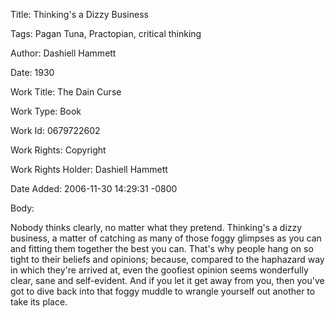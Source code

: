 Title:  Thinking's a Dizzy Business

Tags:   Pagan Tuna, Practopian, critical thinking

Author: Dashiell Hammett

Date:   1930

Work Title: The Dain Curse

Work Type: Book

Work Id: 0679722602

Work Rights: Copyright

Work Rights Holder: Dashiell Hammett

Date Added: 2006-11-30 14:29:31 -0800

Body: 

Nobody thinks clearly, no matter what they pretend. Thinking's a dizzy business, a matter of catching as many of those foggy glimpses as you can and fitting them together the best you can. That's why people hang on so tight to their beliefs and opinions; because, compared to the haphazard way in which they're arrived at, even the goofiest opinion seems wonderfully clear, sane and self-evident. And if you let it get away from you, then you've got to dive back into that foggy muddle to wrangle yourself out another to take its place.

